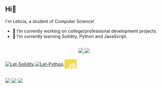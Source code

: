 ## Hi👋
I'm Letícia, a student of Computer Science!

- 🔭 I’m currently working on college/professional development projects.
- 🌱 I’m currently learning Solidity, Python and JavaScript.
##

<div align="center">
  <a href="https://github.com/leticiamaiat">
  <img height="148em" src="https://github-readme-stats.vercel.app/api?username=leticiamaiat&hide=prs,issues&theme=synthwave&include_all_commits=true&count_private=true"/>
  <img height="148em" src="https://github-readme-stats.vercel.app/api/top-langs/?username=leticiamaiat&layout=compact&show_icons=true&langs_count=7&theme=synthwave"/>
  
</div>
<div style="display: inline_block"><br>
  <img align="center" alt="Let-Solidity" height="30" width="40" src="https://cdn.jsdelivr.net/gh/devicons/devicon/icons/solidity/solidity-plain.svg" />
  <img align="center" alt="Let-Python" height="30" width="40" src="https://cdn.jsdelivr.net/gh/devicons/devicon/icons/python/python-original.svg" />
   <img align="center" alt="Let-Js" height="30" width="40" src="https://raw.githubusercontent.com/devicons/devicon/master/icons/javascript/javascript-plain.svg" />
</div>
  
##

<div>
  <a href="https://www.instagram.com/let_isgo/" target="_blank"><img src="https://img.shields.io/badge/-Instagram-%23E4405F?style=for-the-badge&logo=instagram&logoColor=white" target="_blank"></a> 
  <a href = "mailto:leticiamtavora@gmail.com"><img src="https://img.shields.io/badge/-Gmail-%23333?style=for-the-badge&logo=gmail&logoColor=white" target="_blank"></a>
  <a href="https://www.linkedin.com/in/leticiamtavora/" target="_blank"><img src="https://img.shields.io/badge/-LinkedIn-%230077B5?style=for-the-badge&logo=linkedin&logoColor=white" target="_blank"></a> 

</div>
  

<!--
**leticiamaiat/leticiamaiat** is a ✨ _special_ ✨ repository because its `README.md` (this file) appears on your GitHub profile.

Here are some ideas to get you started:

- 🔭 I’m currently working on ...
- 🌱 I’m currently learning ...
- 👯 I’m looking to collaborate on ...
- 🤔 I’m looking for help with ...
- 💬 Ask me about ...
- 📫 How to reach me: ...
- 😄 Pronouns: ...
- ⚡ Fun fact: ...
--> 
